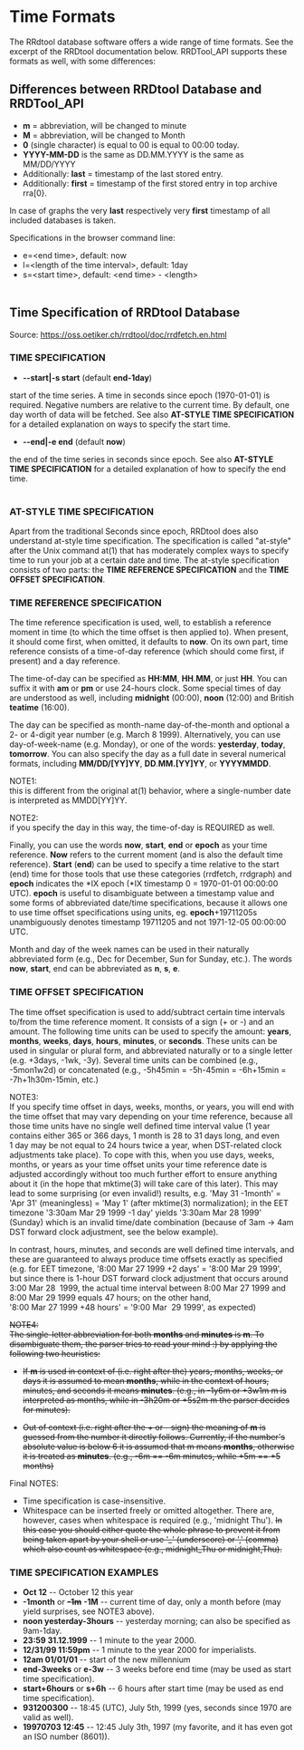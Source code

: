 <!-- use sgmlproc for generating a html file -->

# Time Formats

The RRdtool database software offers a wide range of time formats. See the excerpt
 of the RRDtool documentation below.
RRDTool_API supports these formats as well, with some differences:
<br>

## Differences between RRDtool Database and RRDTool_API

* **m** = abbreviation, will be changed to minute
* **M** = abbreviation, will be changed to Month
* **0** (single character) is equal to 00 is equal to 00:00 today.
* **YYYY-MM-DD** is the same as DD.MM.YYYY is the same as MM/DD/YYYY
* Additionally: **last** = timestamp of the last stored entry.
* Additionally: **first** = timestamp of the first stored entry in top archive rra[0}.

In case of graphs the very **last** respectively very **first** timestamp of all included databases is taken.

Specifications in the browser command line:
* e=\<end time>, default: now
* l=\<length of the time interval>, default: 1day
* s=\<start time>, default: \<end time> - \<length>
<br><br>

## Time Specification of RRDtool Database
Source: https://oss.oetiker.ch/rrdtool/doc/rrdfetch.en.html


### TIME SPECIFICATION

* **-\-start|-s start** (default **end-1day**)

start of the time series. A time in seconds since epoch (1970-01-01) is 
required. Negative numbers are relative to the current time. By default, 
one day worth of data will be fetched. See also **AT-STYLE TIME SPECIFICATION** 
for a detailed explanation on ways to specify the start time.

* **-\-end|-e end** (default **now**)

the end of the time series in seconds since epoch. See also **AT-STYLE TIME 
SPECIFICATION** for a detailed explanation of how to specify the end time.
<br><br>

### AT-STYLE TIME SPECIFICATION

Apart from the traditional Seconds since epoch, RRDtool does also understand 
at-style time specification. The specification is called "at-style" after the 
Unix command at(1) that has moderately complex ways to specify time to run your 
job at a certain date and time. The at-style specification consists of two 
parts: the **TIME REFERENCE SPECIFICATION** and the **TIME OFFSET SPECIFICATION**.

### TIME REFERENCE SPECIFICATION

The time reference specification is used, well, to establish a reference moment 
in time (to which the time offset is then applied to). When present, it should 
come first, when omitted, it defaults to **now**. On its own part, time reference 
consists of a time-of-day reference (which should come first, if present) and 
a day reference.

The time-of-day can be specified as **HH:MM**, **HH**.**MM**, or just **HH**. 
You can suffix 
it with **am** or **pm** or use 24-hours clock. Some special times of day are 
understood as well, including **midnight** (00:00), **noon** (12:00) and British 
**teatime** (16:00).

The day can be specified as month-name day-of-the-month and optional a 2- or 
4-digit year number (e.g. March 8 1999). Alternatively, you can use 
day-of-week-name (e.g. Monday), or one of the words: **yesterday**, **today**, 
**tomorrow**. You can also specify the day as a full date in several numerical 
formats, including **MM/DD/[YY]YY**, **DD**.**MM.[YY]YY**, or **YYYYMMDD**.

NOTE1: <br>this is different from the original at(1) behavior, where a single-number 
date is interpreted as MMDD[YY]YY.

NOTE2: <br>if you specify the day in this way, the time-of-day is REQUIRED as well.

Finally, you can use the words **now**, **start**, **end** or **epoch** as 
your time reference. 
**Now** refers to the current moment (and is also the default time reference). 
**Start** (**end**) can be used to specify a time relative to the start (end) time 
for those tools that use these categories (rrdfetch, rrdgraph) and **epoch** 
indicates the *IX epoch (*IX timestamp 0 = 1970-01-01 00:00:00 UTC). **epoch** 
is useful to disambiguate between a timestamp value and some forms of 
abbreviated date/time specifications, because it allows one to use time 
offset specifications using units, eg. **epoch**+19711205s unambiguously denotes 
timestamp 19711205 and not 1971-12-05 00:00:00 UTC.

Month and day of the week names can be used in their naturally abbreviated 
form (e.g., Dec for December, Sun for Sunday, etc.). The words **now**, **start**, 
end can be abbreviated as **n**, **s**, **e**.

### TIME OFFSET SPECIFICATION

The time offset specification is used to add/subtract certain time intervals 
to/from the time reference moment. It consists of a sign (+ or -) and an amount. 
The following time units can be used to specify the amount: **years**, **months**, 
**weeks**, **days**, **hours**, **minutes**, or **seconds**. These units 
can be used in singular 
or plural form, and abbreviated naturally or to a single letter (e.g. +3days, 
-1wk, -3y). Several time units can be combined (e.g., -5mon1w2d) or 
concatenated (e.g., -5h45min = -5h-45min = -6h+15min = -7h+1h30m-15min, etc.)

NOTE3: <br>If you specify time offset in days, weeks, months, or years, you will 
end with the time offset that may vary depending on your time reference, 
because all those time units have no single well defined time interval value 
(1 year contains either 365 or 366 days, 1 month is 28 to 31 days long, and 
even 1 day may be not equal to 24 hours twice a year, when DST-related clock 
adjustments take place). To cope with this, when you use days, weeks, months, 
or years as your time offset units your time reference date is adjusted 
accordingly without too much further effort to ensure anything about it 
(in the hope that mktime(3) will take care of this later). This may lead to 
some surprising (or even invalid!) results, e.g. 'May 31 -1month' = 'Apr 31' 
(meaningless) = 'May 1' (after mktime(3) normalization); in the EET timezone 
'3:30am Mar 29 1999 -1 day' yields '3:30am Mar 28 1999' (Sunday) which is an 
invalid time/date combination (because of 3am -> 4am DST forward clock 
adjustment, see the below example).

In contrast, hours, minutes, and seconds are well defined time intervals, and 
these are guaranteed to always produce time offsets exactly as specified (e.g. 
for EET timezone, '8:00 Mar 27 1999 +2 days' = '8:00 Mar 29 1999', but since 
there is 1-hour DST forward clock adjustment that occurs around 3:00 Mar 28 
1999, the actual time interval between 8:00 Mar 27 1999 and 8:00 Mar 29 1999 
equals 47 hours; on the other hand, '8:00 Mar 27 1999 +48 hours' = '9:00 Mar 
29 1999', as expected)

~~NOTE4:~~
<br>
~~The single-letter abbreviation for both **months** and **minutes** is **m**. 
To disambiguate them, the parser tries to read your mind :) by applying the 
following two heuristics:~~

* ~~If **m** is used in context of (i.e. right after the) years, months, weeks, or 
days it is assumed to mean **months**, while in the context of hours, minutes, and 
seconds it means **minutes**. (e.g., in -1y6m or +3w1m m is interpreted as months, 
while in -3h20m or +5s2m m the parser decides for minutes).~~

* ~~Out of context (i.e. right after the + or - sign) the meaning of **m** is 
guessed from the number it directly follows. Currently, if the number's 
absolute value is below 6 it is assumed that m means **months**, otherwise it is 
treated as **minutes**. (e.g., -6m == -6m minutes, while +5m == +5 months)~~

Final NOTES:<br>
* Time specification is case-insensitive.
* Whitespace can be inserted freely or omitted altogether. There are, however, cases 
when whitespace is required (e.g., 'midnight Thu'). ~~In this case you should either 
quote the whole phrase to prevent it from being taken apart by your shell or use 
'_' (underscore) or ',' (comma) which also count as whitespace (e.g., midnight_Thu 
or midnight,Thu).~~

### TIME SPECIFICATION EXAMPLES

* **Oct 12** -- October 12 this year
* **-1month** or ~~**-1m**~~ **-1M** -- current time of day, only a month before (may yield surprises, see NOTE3 above).
* **noon yesterday-3hours** -- yesterday morning; can also be specified as 9am-1day.
* **23:59 31.12.1999** -- 1 minute to the year 2000.
* **12/31/99 11:59pm** -- 1 minute to the year 2000 for imperialists.
* **12am 01/01/01** -- start of the new millennium
* **end-3weeks** or **e-3w** -- 3 weeks before end time (may be used as start time specification).
* **start+6hours** or **s+6h** -- 6 hours after start time (may be used as end time specification).
* **931200300** -- 18:45 (UTC), July 5th, 1999 (yes, seconds since 1970 are valid as well).
* **19970703 12:45** -- 12:45 July 3th, 1997 (my favorite, and it has even got an ISO number (8601)).

